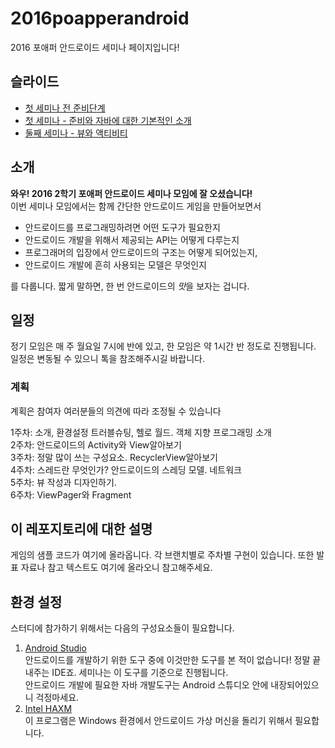 # 2016poapperandroid
2016 포애퍼 안드로이드 세미나 페이지입니다!

## 슬라이드

* [첫 세미나 전 준비단계](https://docs.google.com/presentation/d/1ou3VSP4lbhVhV2f0NT29ZO0slZhoKJ1IvYmg8wRjwUQ/edit?usp=sharing)
* [첫 세미나 - 준비와 자바에 대한 기본적인 소개](https://docs.google.com/presentation/d/1cY_18Mp9G1PjTSY3h1OzFcwzhRy25HfWm-KdCGWgR7A/edit?usp=sharing)
* [둘째 세미나 - 뷰와 액티비티](https://docs.google.com/presentation/d/1WoA9XndTEyRBw6Cnx2adRWm7QktgKhjS29-BrXBlxCk/edit?usp=sharing)

## 소개

**와우! 2016 2학기 포애퍼 안드로이드 세미나 모임에 잘 오셨습니다!**  
이번 세미나 모임에서는 함께 간단한 안드로이드 게임을 만들어보면서 

* 안드로이드를 프로그래밍하려면 어떤 도구가 필요한지
* 안드로이드 개발을 위해서 제공되는 API는 어떻게 다루는지
* 프로그래머의 입장에서 안드로이드의 구조는 어떻게 되어있는지,
* 안드로이드 개발에 흔히 사용되는 모델은 무엇인지

를 다룹니다. 짧게 말하면, 한 번 안드로이드의 *맛*을 보자는 겁니다.

## 일정

정기 모임은 매 주 월요일 7시에 반에 있고, 한 모임은 약 1시간 반 정도로 진행됩니다. 일정은 변동될 수 있으니 톡을 참조해주시길 바랍니다.

### 계획

계획은 참여자 여러분들의 의견에 따라 조정될 수 있습니다

1주차: 소개, 환경설정 트러블슈팅, 헬로 월드. 객체 지향 프로그래밍 소개  
2주차: 안드로이드의 Activity와 View알아보기  
3주차: 정말 많이 쓰는 구성요소. RecyclerView알아보기  
4주차: 스레드란 무엇인가? 안드로이드의 스레딩 모델. 네트워크  
5주차: 뷰 작성과 디자인하기.  
6주차: ViewPager와 Fragment  


## 이 레포지토리에 대한 설명

게임의 샘플 코드가 여기에 올라옵니다. 각 브랜치별로 주차별 구현이 있습니다. 또한 발표 자료나 참고 텍스트도 여기에 올라오니 참고해주세요.

## 환경 설정

스터디에 참가하기 위해서는 다음의 구성요소들이 필요합니다. 

1. [Android Studio](https://developer.android.com/studio/index.html)  
안드로이드를 개발하기 위한 도구 중에 이것만한 도구를 본 적이 없습니다! 정말 끝내주는 IDE죠. 세미나는 이 도구를 기준으로 진행됩니다.  
안드로이드 개발에 필요한 자바 개발도구는 Android 스튜디오 안에 내장되어있으니 걱정마세요.
1. [Intel HAXM](https://software.intel.com/en-us/android/articles/intel-hardware-accelerated-execution-manager)  
이 프로그램은 Windows 환경에서 안드로이드 가상 머신을 돌리기 위해서 필요합니다.
